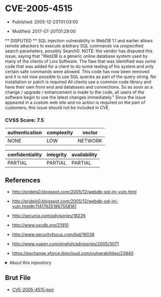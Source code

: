 # CVE-2005-4515

- Published: 2005-12-23T01:03:00

- Modified: 2017-07-20T01:29:00

** DISPUTED **  SQL injection vulnerability in WebDB 1.1 and earlier allows remote attackers to execute arbitrary SQL commands via unspecified search parameters, possibly Search0.  NOTE: the vendor has disputed this issue, saying that "WebDB is a generic online database system used by many of the clients of Lois Software. The flaw that was identified was some code that was added for a client to do some testing of his system and only certain safe commands were allowed. This code has now been removed and it is not now possible to use SQL queries as part of the query string.  No installation or patch is required All clients use a common code library and have their own front end and databases and connections. So as soon as a change / upgrade / enhancement is made to the code, all users of the software begin to use the latest changes immediately."  Since the issue appeared in a custom web site and no action is required on the part of customers, this issue should not be included in CVE.

### CVSS Score: **7.5**

| authentication | complexity | vector |
| --- | --- | --- |
| NONE | LOW | NETWORK |

| confidentiality | integrity | availability |
| --- | --- | --- |
| PARTIAL | PARTIAL | PARTIAL |

## References

* http://pridels0.blogspot.com/2005/12/webdb-sql-inj-vuln.html

* http://pridels0.blogspot.com/2005/12/webdb-sql-inj-vuln.html#c114176251867558161

* http://secunia.com/advisories/18226

* http://www.osvdb.org/21910

* http://www.securityfocus.com/bid/16038

* http://www.vupen.com/english/advisories/2005/3071

* https://exchange.xforce.ibmcloud.com/vulnerabilities/23840

<details>
<summary>About this repository</summary> 

  This repository is part of the project [Live Hack CVE](https://github.com/Live-Hack-CVE). Main website can be found [www.live-hack.org](https://www.live-hack.org) 
  
  Made by [Sn0wAlice](https://github.com/Sn0wAlice) for the people that care about security and need to have a feed of the latest CVEs. Hope you enjoy it, don't forget to star the repo and follow me on [Twitter](https://twitter.com/Sn0wAlice) and [Github](https://github.com/Sn0wAlice). And that is my [personnal website](https://www.alice-snow.me/)

  - [Home Page](https://github.com/Live-Hack-CVE)
  - [Framework](https://github.com/Live-Hack-CVE/cve-framework)
  - [CVE database](https://github.com/Live-Hack-CVE/full_database)
  - [Changelog](https://github.com/Live-Hack-CVE/Changelog)
</details>

## Brut File

* [CVE-2005-4515.json](https://raw.githubusercontent.com/Live-Hack-CVE/full_database/main/cves/2005/CVE-2005-4515.json)

